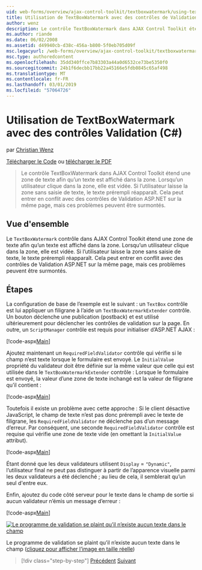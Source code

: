 ```yaml
---
uid: web-forms/overview/ajax-control-toolkit/textboxwatermark/using-textboxwatermark-with-validation-controls-cs
title: Utilisation de TextBoxWatermark avec des contrôles de Validation (C#) | Microsoft Docs
author: wenz
description: Le contrôle TextBoxWatermark dans AJAX Control Toolkit étend une zone de texte afin qu’un texte est affiché dans la zone. Lorsqu’un utilisateur clique dans la zone, il je...
ms.author: riande
ms.date: 06/02/2008
ms.assetid: d49940cb-d38c-456a-b800-5f0eb705d09f
msc.legacyurl: /web-forms/overview/ajax-control-toolkit/textboxwatermark/using-textboxwatermark-with-validation-controls-cs
msc.type: authoredcontent
ms.openlocfilehash: 35dd340ffce7b83303a44a0d6532ce73be5350f0
ms.sourcegitcommit: 24b1f6decbb17bb22a45166e5fdb0845c65af498
ms.translationtype: MT
ms.contentlocale: fr-FR
ms.lasthandoff: 03/01/2019
ms.locfileid: "57064726"
---
```

<a name="using-textboxwatermark-with-validation-controls-c"></a>Utilisation de TextBoxWatermark avec des contrôles Validation (C#)
====================
par [Christian Wenz](https://github.com/wenz)

[Télécharger le Code](http://download.microsoft.com/download/9/3/f/93f8daea-bebd-4821-833b-95205389c7d0/TextBoxWatermark2.cs.zip) ou [télécharger le PDF](http://download.microsoft.com/download/b/6/a/b6ae89ee-df69-4c87-9bfb-ad1eb2b23373/textboxwatermark2CS.pdf)

> Le contrôle TextBoxWatermark dans AJAX Control Toolkit étend une zone de texte afin qu’un texte est affiché dans la zone. Lorsqu’un utilisateur clique dans la zone, elle est vidée. Si l’utilisateur laisse la zone sans saisie de texte, le texte prérempli réapparaît. Cela peut entrer en conflit avec des contrôles de Validation ASP.NET sur la même page, mais ces problèmes peuvent être surmontés.


## <a name="overview"></a>Vue d'ensemble

Le `TextBoxWatermark` contrôle dans AJAX Control Toolkit étend une zone de texte afin qu’un texte est affiché dans la zone. Lorsqu’un utilisateur clique dans la zone, elle est vidée. Si l’utilisateur laisse la zone sans saisie de texte, le texte prérempli réapparaît. Cela peut entrer en conflit avec des contrôles de Validation ASP.NET sur la même page, mais ces problèmes peuvent être surmontés.

## <a name="steps"></a>Étapes

La configuration de base de l’exemple est le suivant : un `TextBox` contrôle est lui appliquer un filigrane à l’aide un `TextBoxWatermarkExtender` contrôle. Un bouton déclenche une publication (postback) et est utilisé ultérieurement pour déclencher les contrôles de validation sur la page. En outre, un `ScriptManager` contrôle est requis pour initialiser d’ASP.NET AJAX :

[!code-aspx[Main](using-textboxwatermark-with-validation-controls-cs/samples/sample1.aspx)]

Ajoutez maintenant un `RequiredFieldValidator` contrôle qui vérifie si le champ n’est texte lorsque le formulaire est envoyé. Le `InitialValue` propriété du validateur doit être définie sur la même valeur que celle qui est utilisée dans le `TextBoxWatermarkExtender` contrôle : Lorsque le formulaire est envoyé, la valeur d’une zone de texte inchangé est la valeur de filigrane qu’il contient :

[!code-aspx[Main](using-textboxwatermark-with-validation-controls-cs/samples/sample2.aspx)]

Toutefois il existe un problème avec cette approche : Si le client désactive JavaScript, le champ de texte n’est pas donc prérempli avec le texte de filigrane, les `RequiredFieldValidator` ne déclenche pas d’un message d’erreur. Par conséquent, une seconde `RequiredFieldValidator` contrôle est requise qui vérifie une zone de texte vide (en omettant la `InitialValue` attribut).

[!code-aspx[Main](using-textboxwatermark-with-validation-controls-cs/samples/sample3.aspx)]

Étant donné que les deux validateurs utilisent `Display` = `"Dynamic"`, l’utilisateur final ne peut pas distinguer à partir de l’apparence visuelle parmi les deux validateurs a été déclenché ; au lieu de cela, il semblerait qu’un seul d'entre eux.

Enfin, ajoutez du code côté serveur pour le texte dans le champ de sortie si aucun validateur n’émis un message d’erreur :

[!code-aspx[Main](using-textboxwatermark-with-validation-controls-cs/samples/sample4.aspx)]


[![Le programme de validation se plaint qu’il n’existe aucun texte dans le champ](using-textboxwatermark-with-validation-controls-cs/_static/image2.png)](using-textboxwatermark-with-validation-controls-cs/_static/image1.png)

Le programme de validation se plaint qu’il n’existe aucun texte dans le champ ([cliquez pour afficher l’image en taille réelle](using-textboxwatermark-with-validation-controls-cs/_static/image3.png))

> [!div class="step-by-step"]
> [Précédent](using-textboxwatermark-in-a-formview-cs.md)
> [Suivant](using-textboxwatermark-in-a-formview-vb.md)
